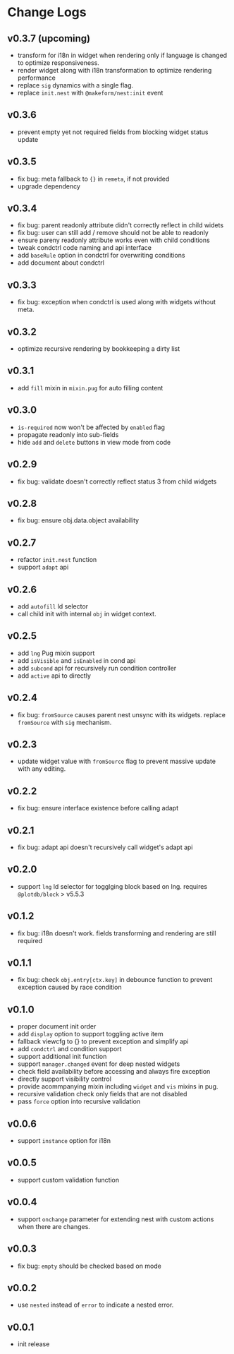 # Change Logs

## v0.3.7 (upcoming)

 - transform for i18n in widget when rendering only if language is changed to optimize responsiveness.
 - render widget along with i18n transformation to optimize rendering performance
 - replace `sig` dynamics with a single flag.
 - replace `init.nest` with `@makeform/nest:init` event


## v0.3.6

 - prevent empty yet not required fields from blocking widget status update


## v0.3.5

 - fix bug: meta fallback to `{}` in `remeta`, if not provided
 - upgrade dependency


## v0.3.4

 - fix bug: parent readonly attribute didn't correctly reflect in child widets
 - fix bug: user can still add / remove should not be able to readonly
 - ensure pareny readonly attribute works even with child conditions
 - tweak condctrl code naming and api interface
 - add `baseRule` option in condctrl for overwriting conditions
 - add document about condctrl


## v0.3.3

 - fix bug: exception when condctrl is used along with widgets without meta.


## v0.3.2

 - optimize recursive rendering by bookkeeping a dirty list


## v0.3.1

 - add `fill` mixin in `mixin.pug` for auto filling content


## v0.3.0

 - `is-required` now won't be affected by `enabled` flag
 - propagate readonly into sub-fields
 - hide `add` and `delete` buttons in view mode from code


## v0.2.9

 - fix bug: validate doesn't correctly reflect status 3 from child widgets


## v0.2.8

 - fix bug: ensure obj.data.object availability


## v0.2.7

 - refactor `init.nest` function
 - support `adapt` api


## v0.2.6

 - add `autofill` ld selector
 - call child init with internal `obj` in widget context.


## v0.2.5

 - add `lng` Pug mixin support
 - add `isVisible` and `isEnabled` in cond api
 - add `subcond` api for recursively run condition controller
 - add `active` api to directly


## v0.2.4

 - fix bug: `fromSource` causes parent nest unsync with its widgets. replace `fromSource` with `sig` mechanism.


## v0.2.3

 - update widget value with `fromSource` flag to prevent massive update with any editing.


## v0.2.2

 - fix bug: ensure interface existence before calling adapt


## v0.2.1

 - fix bug: adapt api doesn't recursively call widget's adapt api


## v0.2.0

 - support `lng` ld selector for togglging block based on lng. requires `@plotdb/block` > v5.5.3


## v0.1.2

 - fix bug: i18n doesn't work. fields transforming and rendering are still required


## v0.1.1

 - fix bug: check `obj.entry[ctx.key]` in debounce function to prevent exception caused by race condition


## v0.1.0

 - proper document init order
 - add `display` option to support toggling active item
 - fallback viewcfg to {} to prevent exception and simplify api
 - add `condctrl` and condition support
 - support additional init function
 - support `manager.changed` event for deep nested widgets
 - check field availability before accessing and always fire exception
 - directly support visibility control
 - provide acommpanying mixin including `widget` and `vis` mixins in pug.
 - recursive validation check only fields that are not disabled
 - pass `force` option into recursive validation


## v0.0.6

 - support `instance` option for i18n


## v0.0.5

 - support custom validation function


## v0.0.4

 - support `onchange` parameter for extending nest with custom actions when there are changes.


## v0.0.3

 - fix bug: `empty` should be checked based on mode


## v0.0.2

 - use `nested` instead of `error` to indicate a nested error.


## v0.0.1

 - init release

